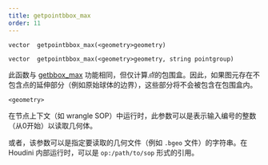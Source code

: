 ```yaml
---
title: getpointbbox_max
order: 11
---
```

`vector  getpointbbox_max(<geometry>geometry)`

`vector  getpointbbox_max(<geometry>geometry, string pointgroup)`

此函数与 [getbbox_max](/zh-cn/houdini-vex/measure/getbbox_max "返回几何体的包围盒最大值") 功能相同，但仅计算*点*的包围盒。因此，如果图元存在不包含点的延伸部分（例如原始球体的边界），这些部分将不会被包含在包围盒内。

`<geometry>`

在节点上下文（如 wrangle SOP）中运行时，此参数可以是表示输入编号的整数（从0开始）以读取几何体。

或者，该参数可以是指定要读取的几何文件（例如 `.bgeo` 文件）的字符串。在 Houdini 内部运行时，可以是 `op:/path/to/sop` 形式的引用。
